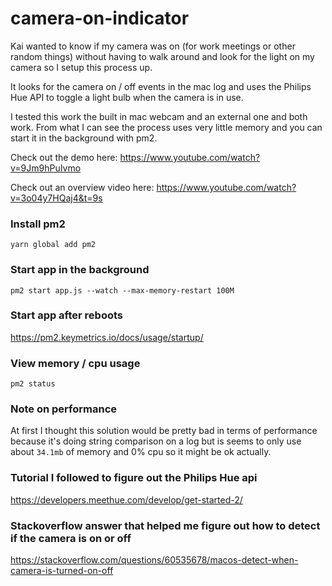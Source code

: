 # camera-on-indicator

Kai wanted to know if my camera was on (for work meetings or other random things) without having to walk around and look for the light on my camera so I setup this process up.

It looks for the camera on / off events in the mac log and uses the Philips Hue API to toggle a light bulb when the camera is in use.

I tested this work the built in mac webcam and an external one and both work. From what I can see the process uses very little memory and you can start it in the background with pm2.

Check out the demo here: 
https://www.youtube.com/watch?v=9Jm9hPuIvmo

Check out an overview video here:
https://www.youtube.com/watch?v=3o04y7HQaj4&t=9s

### Install pm2
```
yarn global add pm2
```

### Start app in the background
```
pm2 start app.js --watch --max-memory-restart 100M
```

### Start app after reboots
https://pm2.keymetrics.io/docs/usage/startup/

### View memory / cpu usage
```
pm2 status
```

### Note on performance
At first I thought this solution would be pretty bad in terms of performance because it's doing string comparison on a log but is seems to only use about `34.1mb` of memory and 0% cpu so it might be ok actually.

### Tutorial I followed to figure out the Philips Hue api
https://developers.meethue.com/develop/get-started-2/


### Stackoverflow answer that helped me figure out how to detect if the camera is on or off
https://stackoverflow.com/questions/60535678/macos-detect-when-camera-is-turned-on-off

